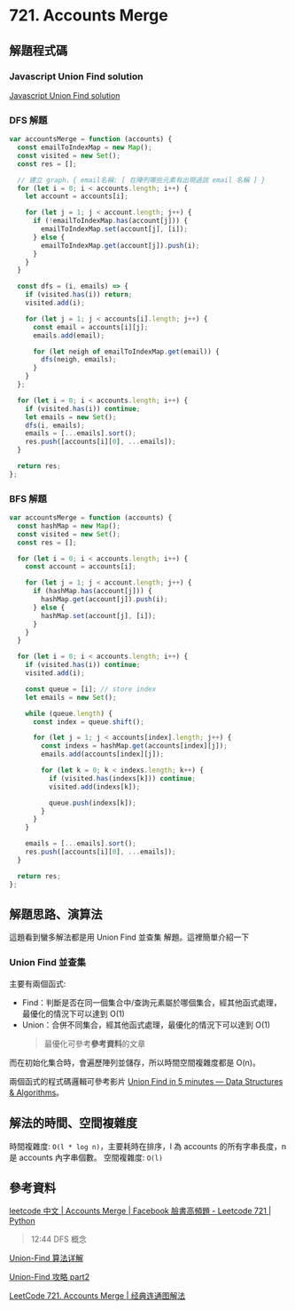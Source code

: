 # 721. Accounts Merge

## 解題程式碼

### Javascript Union Find solution

[Javascript Union Find solution](https://leetcode.com/problems/accounts-merge/solutions/892756/javascript-union-find-solution/)

### DFS 解題

```javascript
var accountsMerge = function (accounts) {
  const emailToIndexMap = new Map();
  const visited = new Set();
  const res = [];

  // 建立 graph，{ email名稱: [ 在陣列哪些元素有出現過該 email 名稱 ] }
  for (let i = 0; i < accounts.length; i++) {
    let account = accounts[i];

    for (let j = 1; j < account.length; j++) {
      if (!emailToIndexMap.has(account[j])) {
        emailToIndexMap.set(account[j], [i]);
      } else {
        emailToIndexMap.get(account[j]).push(i);
      }
    }
  }

  const dfs = (i, emails) => {
    if (visited.has(i)) return;
    visited.add(i);

    for (let j = 1; j < accounts[i].length; j++) {
      const email = accounts[i][j];
      emails.add(email);

      for (let neigh of emailToIndexMap.get(email)) {
        dfs(neigh, emails);
      }
    }
  };

  for (let i = 0; i < accounts.length; i++) {
    if (visited.has(i)) continue;
    let emails = new Set();
    dfs(i, emails);
    emails = [...emails].sort();
    res.push([accounts[i][0], ...emails]);
  }

  return res;
};
```

### BFS 解題

```javascript
var accountsMerge = function (accounts) {
  const hashMap = new Map();
  const visited = new Set();
  const res = [];

  for (let i = 0; i < accounts.length; i++) {
    const account = accounts[i];

    for (let j = 1; j < account.length; j++) {
      if (hashMap.has(account[j])) {
        hashMap.get(account[j]).push(i);
      } else {
        hashMap.set(account[j], [i]);
      }
    }
  }

  for (let i = 0; i < accounts.length; i++) {
    if (visited.has(i)) continue;
    visited.add(i);

    const queue = [i]; // store index
    let emails = new Set();

    while (queue.length) {
      const index = queue.shift();

      for (let j = 1; j < accounts[index].length; j++) {
        const indexs = hashMap.get(accounts[index][j]);
        emails.add(accounts[index][j]);

        for (let k = 0; k < indexs.length; k++) {
          if (visited.has(indexs[k])) continue;
          visited.add(indexs[k]);

          queue.push(indexs[k]);
        }
      }
    }

    emails = [...emails].sort();
    res.push([accounts[i][0], ...emails]);
  }

  return res;
};
```

## 解題思路、演算法

這題看到蠻多解法都是用 Union Find 並查集 解題。這裡簡單介紹一下

### Union Find 並查集

主要有兩個函式:

- Find：判斷是否在同一個集合中/查詢元素屬於哪個集合，經其他函式處理，最優化的情況下可以達到 O(1)
- Union：合併不同集合，經其他函式處理，最優化的情況下可以達到 O(1)
  > 最優化可參考**參考資料**的文章

而在初始化集合時，會遍歷陣列並儲存，所以時間空間複雜度都是 O(n)。

兩個函式的程式碼邏輯可參考影片 [Union Find in 5 minutes — Data Structures & Algorithms](https://youtu.be/ayW5B2W9hfo)。

## 解法的時間、空間複雜度

時間複雜度: `O(l * log n)`，主要耗時在排序，l 為 accounts 的所有字串長度，n 是 accounts 內字串個數。
空間複雜度: `O(l)`

## 參考資料

[leetcode 中文 | Accounts Merge | Facebook 臉書高頻題 - Leetcode 721 | Python](https://youtu.be/B5Z6Jam445o?si=iukK-ZpKvUZn7Ijp)

> 12:44 DFS 概念

[Union-Find 算法详解](https://github.com/labuladong/fucking-algorithm/blob/master/%E7%AE%97%E6%B3%95%E6%80%9D%E7%BB%B4%E7%B3%BB%E5%88%97/UnionFind%E7%AE%97%E6%B3%95%E8%AF%A6%E8%A7%A3.md)

[Union-Find 攻略 part2](https://ithelp.ithome.com.tw/articles/10336609)

[LeetCode 721. Accounts Merge | 经典连通图解法](https://zhuanlan.zhihu.com/p/345560472)
